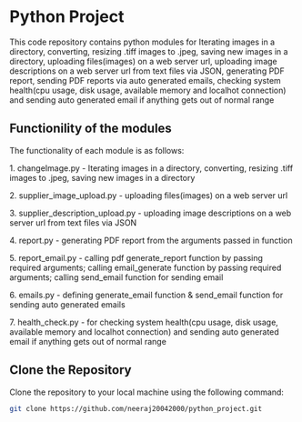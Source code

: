 # Python Project

This code repository contains python modules for Iterating images in a directory, converting, resizing .tiff images to .jpeg, saving new images in a directory, uploading files(images) on a web server url, uploading image descriptions on a web server url from text files via JSON, generating PDF report, sending PDF reports via auto generated emails, checking system health(cpu usage, disk usage, available memory and localhot connection) and sending auto generated email if anything gets out of normal range

## Functionility of the modules

The functionality of each module is as follows:

1\. changeImage.py - Iterating images in a directory, converting, resizing .tiff images to .jpeg, saving new images in a directory

2\. supplier_image_upload.py - uploading files(images) on a web server url

3\. supplier_description_upload.py - uploading image descriptions on a web server url from text files via JSON

4\. report.py - generating PDF report from the arguments passed in function

5\. report_email.py - calling pdf generate_report function by passing required arguments; calling email_generate function by passing required arguments; calling send_email function for sending email

6\. emails.py - defining generate_email function & send_email function for sending auto generated emails

7\. health_check.py - for checking system health(cpu usage, disk usage, available memory and localhot connection) and sending auto generated email if anything gets out of normal range


## Clone the Repository

Clone the repository to your local machine using the following command:

```bash
git clone https://github.com/neeraj20042000/python_project.git
```

